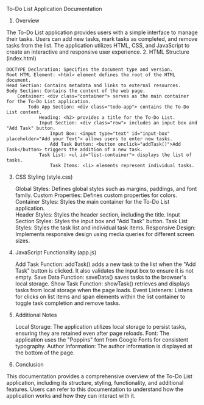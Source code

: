 To-Do List Application Documentation

1. Overview

The To-Do List application provides users with a simple interface to manage their tasks. Users can add new tasks, mark tasks as completed, and remove tasks from the list. The application utilizes HTML, CSS, and JavaScript to create an interactive and responsive user experience.
2. HTML Structure (index.html)

    DOCTYPE Declaration: Specifies the document type and version.
    Root HTML Element: <html> element defines the root of the HTML document.
    Head Section: Contains metadata and links to external resources.
    Body Section: Contains the content of the web page.
        Container: <div class="container"> serves as the main container for the To-Do List application.
            Todo App Section: <div class="todo-app"> contains the To-Do List content.
                Heading: <h2> provides a title for the To-Do List.
                Input Section: <div class="row"> includes an input box and "Add Task" button.
                    Input Box: <input type="text" id="input-box" placeholder="Add your Text"> allows users to enter new tasks.
                    Add Task Button: <button onclick="addTask()">Add Task</button> triggers the addition of a new task.
                Task List: <ul id="list-container"> displays the list of tasks.
                    Task Items: <li> elements represent individual tasks.

3. CSS Styling (style.css)

    Global Styles: Defines global styles such as margins, paddings, and font family.
    Custom Properties: Defines custom properties for colors.
    Container Styles: Styles the main container for the To-Do List application.     
    Header Styles: Styles the header section, including the title.
    Input Section Styles: Styles the input box and "Add Task" button.
    Task List Styles: Styles the task list and individual task items.
    Responsive Design: Implements responsive design using media queries for different screen sizes.

4. JavaScript Functionality (app.js)

    Add Task Function: addTask() adds a new task to the list when the "Add Task" button is clicked. It also validates the input box to ensure it is not empty.
    Save Data Function: saveData() saves tasks to the browser's local storage.
    Show Task Function: showTask() retrieves and displays tasks from local storage when the page loads.
    Event Listeners: Listens for clicks on list items and span elements within the list container to toggle task completion and remove tasks.

5. Additional Notes

    Local Storage: The application utilizes local storage to persist tasks, ensuring they are retained even after page reloads.
    Font: The application uses the "Poppins" font from Google Fonts for consistent typography.
    Author Information: The author information is displayed at the bottom of the page.

6. Conclusion

This documentation provides a comprehensive overview of the To-Do List application, including its structure, styling, functionality, and additional features. Users can refer to this documentation to understand how the application works and how they can interact with it.
